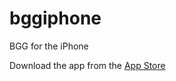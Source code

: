 # bggiphone
BGG for the iPhone

Download the app from the [App Store](https://itunes.apple.com/us/app/boardgamegeek/id295454682?mt=8)

